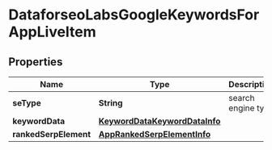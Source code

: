 

# DataforseoLabsGoogleKeywordsForAppLiveItem


## Properties

| Name | Type | Description | Notes |
|------------ | ------------- | ------------- | -------------|
|**seType** | **String** | search engine type |  [optional] |
|**keywordData** | [**KeywordDataKeywordDataInfo**](KeywordDataKeywordDataInfo.md) |  |  [optional] |
|**rankedSerpElement** | [**AppRankedSerpElementInfo**](AppRankedSerpElementInfo.md) |  |  [optional] |



